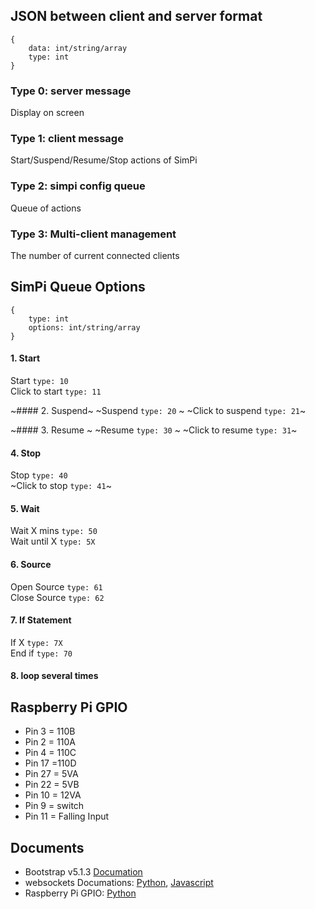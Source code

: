 ## JSON between client and server format
```
{
    data: int/string/array
    type: int
}
```
### Type 0: server message
Display on screen

### Type 1: client message
Start/Suspend/Resume/Stop actions of SimPi

### Type 2: simpi config queue
Queue of actions 

### Type 3: Multi-client management
The number of current connected clients


## SimPi Queue Options
```
{
    type: int
    options: int/string/array
}
```
#### 1. Start
Start `type: 10` \
Click to start `type: 11`

~#### 2. Suspend~
~Suspend `type: 20` \~
~Click to suspend `type: 21`~

~#### 3. Resume ~
~Resume `type: 30` \~
~Click to resume `type: 31`~

#### 4. Stop
Stop `type: 40` \
~Click to stop `type: 41`~

#### 5. Wait
Wait X mins `type: 50` \
Wait until X `type: 5X`

#### 6. Source
Open Source `type: 61` \
Close Source `type: 62`

#### 7. If Statement
If X `type: 7X` \
End if `type: 70`

#### 8. loop several times

## Raspberry Pi GPIO
- Pin 3 = 110B
- Pin 2 = 110A
- Pin 4 = 110C
- Pin 17 =110D
- Pin 27 = 5VA
- Pin 22 = 5VB
- Pin 10 = 12VA
- Pin 9 = switch
- Pin 11 = Falling Input


## Documents
 - Bootstrap v5.1.3 [Documation](https://getbootstrap.com/docs/5.1/getting-started/introduction/)
 - websockets Documations: [Python](https://websockets.readthedocs.io/en/stable/index.html), [Javascript](https://javascript.info/websocket)
 - Raspberry Pi GPIO: [Python]( https://sourceforge.net/p/raspberry-gpio-python/wiki/browse_pages/)
